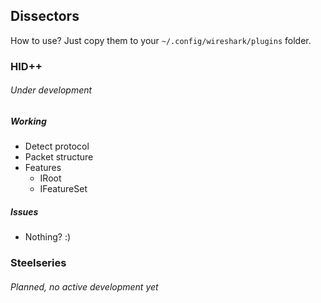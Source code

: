 ## Dissectors

How to use? Just copy them to your `~/.config/wireshark/plugins` folder.

### HID++
###### Under development

##### Working
  - Detect protocol
  - Packet structure
  - Features
    - IRoot
    - IFeatureSet

##### Issues
  - Nothing? :)

### Steelseries
###### Planned, no active development yet
